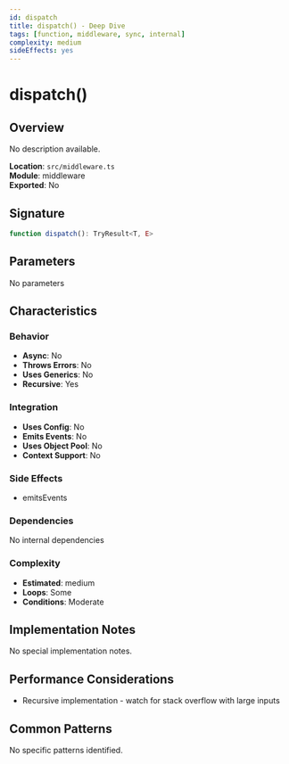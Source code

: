 ```yaml
---
id: dispatch
title: dispatch() - Deep Dive
tags: [function, middleware, sync, internal]
complexity: medium
sideEffects: yes
---
```


# dispatch()

## Overview
No description available.

**Location**: `src/middleware.ts`  
**Module**: middleware  
**Exported**: No  

## Signature
```typescript
function dispatch(): TryResult<T, E>
```

## Parameters
No parameters

## Characteristics

### Behavior
- **Async**: No
- **Throws Errors**: No
- **Uses Generics**: No
- **Recursive**: Yes

### Integration
- **Uses Config**: No
- **Emits Events**: No
- **Uses Object Pool**: No
- **Context Support**: No

### Side Effects
- emitsEvents

### Dependencies
No internal dependencies

### Complexity
- **Estimated**: medium
- **Loops**: Some
- **Conditions**: Moderate



## Implementation Notes
No special implementation notes.

## Performance Considerations
- Recursive implementation - watch for stack overflow with large inputs

## Common Patterns
No specific patterns identified.
